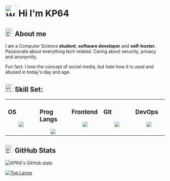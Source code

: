 # <img src="https://raw.githubusercontent.com/Tarikul-Islam-Anik/Animated-Fluent-Emojis/master/Emojis/Hand%20gestures/Waving%20Hand.png" alt="Waving Hand" width="35" height="35" /> Hi I'm KP64

## <img src="https://raw.githubusercontent.com/Tarikul-Islam-Anik/Animated-Fluent-Emojis/master/Emojis/Symbols/Red%20Question%20Mark.png" alt="Red Question Mark" width="25" height="25" /> About me

I am a Computer Science **student**, **software developer** and **self-hoster**.
Passionate about everything tech related.
Caring about security, privacy and anonymity.

Fun fact:
I love the concept of social media, but hate how it is used and abused in today's day and age.

## <img src="https://raw.githubusercontent.com/Tarikul-Islam-Anik/Animated-Fluent-Emojis/master/Emojis/Smilies/Hundred%20Points.png" alt="Hundred Points" width="25" height="25" /> Skill Set:

<!-- TODO: Icons: Forgejo, Nushell -->

<table>
  <tr>
    <td valign="top" width="20%">
      <h3>OS</h3>
        <div align="center">
          <img src="https://skillicons.dev/icons?perline=4&i=windows,linux,nix,raspberrypi" /> 
        </div>
      </a>
    </td>
    <td valign="top" width="20%">
      <h3>Prog Langs</h3>
        <div align="center">
         <img src="https://skillicons.dev/icons?i=bash,c,cpp,rust,js,ts,&perline=4" /> 
        </div>
      </a>
    </td>
    <td valign="top" width="20%">
      <h3>Frontend</h3>
        <div align="center">  
          <img src="https://skillicons.dev/icons?perline=4&i=html,css,js,tailwind,ts,svelte" /> 
        </div>
      </a>
    </td>
    <td valign="top" width="20%">
      <h3>Git</h3>
        <div align="center">
          <img src="https://skillicons.dev/icons?perline=4&i=git,github,githubactions" /> 
        </div>
      </a>
    </td>
    <td valign="top" width="20%">
      <h3>DevOps</h3>
        <div align="center">
          <img src="https://skillicons.dev/icons?perline=4&i=nix,docker,kubernetes,terraform,githubactions,grafana,prometheus" />
        </div>
      </a>
    </td>
  </tr>
</table>

## <img src="https://raw.githubusercontent.com/Tarikul-Islam-Anik/Animated-Fluent-Emojis/master/Emojis/Objects/Bar%20Chart.png" alt="Bar Chart" width="25" height="25" /> GitHub Stats

![KP64's GitHub stats](https://github-readme-stats.vercel.app/api?username=KP64&show_icons=true&theme=catppuccin_mocha)

[![Top Langs](https://github-readme-stats.vercel.app/api/top-langs/?username=KP64&layout=compact&theme=catppuccin_mocha)](https://github.com/anuraghazra/github-readme-stats)
